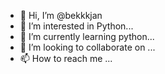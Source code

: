 - 👋 Hi, I’m @bekkkjan
- 👀 I’m interested in Python...
- 🌱 I’m currently learning python...
- 💞️ I’m looking to collaborate on ...
- 📫 How to reach me ...

<!---
bekkkjan/bekkkjan is a ✨ special ✨ repository because its `README.md` (this file) appears on your GitHub profile.
You can click the Preview link to take a look at your changes.
--->
